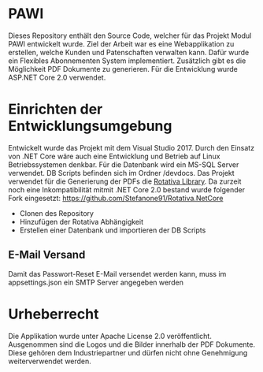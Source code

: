 # PAWI

Dieses Repository enthält den Source Code, welcher für das Projekt Modul PAWI entwickelt wurde. Ziel der Arbeit war es eine Webapplikation zu erstellen, welche Kunden und Patenschaften verwalten kann. Dafür wurde ein Flexibles Abonnementen System implementiert. Zusätzlich gibt es die Möglichkeit PDF Dokumente zu generieren. Für die Entwicklung wurde ASP.NET Core 2.0 verwendet.

# Einrichten der Entwicklungsumgebung
Entwickelt wurde das Projekt mit dem Visual Studio 2017. Durch den Einsatz von .NET Core wäre auch eine Entwicklung und Betrieb auf Linux Betriebssystemen denkbar. Für die Datenbank wird ein MS-SQL Server verwendet. DB Scripts befinden sich im Ordner /devdocs. Das Projekt verwendet für die Generierung der PDFs die [Rotativa Library](https://github.com/webgio/Rotativa). Da zurzeit noch eine Inkompatibilität mitmit .NET Core 2.0 bestand wurde folgender Fork eingesetzt: https://github.com/Stefanone91/Rotativa.NetCore

- Clonen des Repository
- Hinzufügen der Rotativa Abhängigkeit
- Erstellen einer Datenbank und importieren der DB Scripts

## E-Mail Versand
Damit das Passwort-Reset E-Mail versendet werden kann, muss im appsettings.json ein SMTP Server angegeben werden

# Urheberrecht
Die Applikation wurde unter Apache License 2.0 veröffentlicht. Ausgenommen sind die Logos und die Bilder innerhalb der PDF Dokumente. Diese gehören dem Industriepartner und dürfen nicht ohne Genehmigung weiterverwendet werden.
